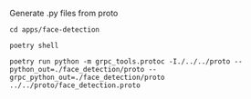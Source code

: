 Generate .py files from proto

```shell
cd apps/face-detection
```

```shell
poetry shell
```

```shell
poetry run python -m grpc_tools.protoc -I./../../proto --python_out=./face_detection/proto --grpc_python_out=./face_detection/proto ../../proto/face_detection.proto
```

